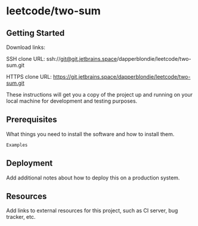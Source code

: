 # leetcode/two-sum



## Getting Started

Download links:

SSH clone URL: ssh://git@git.jetbrains.space/dapperblondie/leetcode/two-sum.git

HTTPS clone URL: https://git.jetbrains.space/dapperblondie/leetcode/two-sum.git



These instructions will get you a copy of the project up and running on your local machine for development and testing purposes.

## Prerequisites

What things you need to install the software and how to install them.

```
Examples
```

## Deployment

Add additional notes about how to deploy this on a production system.

## Resources

Add links to external resources for this project, such as CI server, bug tracker, etc.
